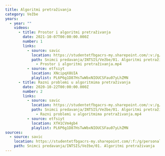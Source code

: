 ```yaml
---
title: Algoritmi pretraživanja
category: Vežbe
years:
  - year: ""
    videos:
      - title: Prostor i algoritmi pretraživanja
        date: 2021-10-07T00:00:00.000Z
        number: 1
        links:
          - source: savic
            location: https://studentetfbgacrs-my.sharepoint.com/:v:/g/personal/sa190595d_student_etf_bg_ac_rs/EaIdkiq0tkZEsA2XSMYulIoBEEr6K9JYFhaWqgs1mUDffg
            path: Snimci predavanja/INTSIS/Vežbe/01. Algoritmi pretraživanja/01 - 2021-10-07
              - Prostor i algoritmi pretraživanja.mp4
          - source: etfsiyt
            location: XNcipqX8UIA
            playlist: PL6P6g1D87HsTwWbxNIOUCSFau07yLhZMN
      - title: Razni problemi u algoritmima pretraživanja
        date: 2020-10-22T00:00:00.000Z
        number: 2
        links:
          - source: savic
            location: https://studentetfbgacrs-my.sharepoint.com/:v:/g/personal/sa190595d_student_etf_bg_ac_rs/EZZul11Wc9NLhSykXa_1Bl8BFIjTDPJGesrLwAZ8a9O0Ig
            path: Snimci predavanja/INTSIS/Vežbe/01. Algoritmi pretraživanja/02 - 2020-10-22
              - Razni problemi u algoritmima pretraživanja.mp4
          - source: etfsiyt
            location: XfH1CVm4gb4
            playlist: PL6P6g1D87HsTwWbxNIOUCSFau07yLhZMN
sources:
  - source: savic
    location: https://studentetfbgacrs-my.sharepoint.com/:f:/g/personal/sa190595d_student_etf_bg_ac_rs/Erluk0DKauJDt6Pn6v1ZLSYBJQ_UxyQu6uZEE8W-zBhuYg
    path: Snimci predavanja/INTSIS/Vežbe/01. Algoritmi pretraživanja
---
```



